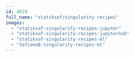 ```yaml
---
id: 4819
full_name: "statiksof/singularity-recipes"
images: 
  - "statiksof-singularity-recipes-jupyter"
  - "statiksof-singularity-recipes-jupyterhub"
  - "statiksof-singularity-recipes-ml"
  - "SofianeB-singularity-recipes-ml"
---
```


